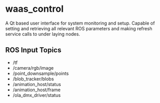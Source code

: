 waas_control
===

A Qt based user interface for system monitoring and setup. Capable of setting and retrieving all relevant ROS parameters and making refresh service calls to under laying nodes.


ROS Input Topics
---
* /tf
* /camera/rgb/image
* /point_downsample/points
* /blob_tracker/blobs
* /animation_host/status
* /animation_host/frame
* /ola_dmx_driver/status
